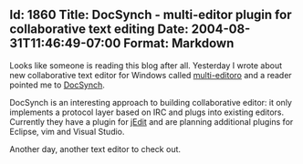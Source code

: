 Id: 1860
Title: DocSynch - multi-editor plugin for collaborative text editing
Date: 2004-08-31T11:46:49-07:00
Format: Markdown
--------------
Looks like someone is reading this blog after all. Yesterday I wrote
about new collaborative text editor for Windows called
[multi-editoro](http://me.sphere.pl/) and a reader pointed me to
[DocSynch](http://docsynch.sourceforge.net).

DocSynch is an interesting approach to building collaborative editor: it
only implements a protocol layer based on IRC and plugs into existing
editors. Currently they have a plugin for [jEdit](http://www.jedit.org/)
and are planning additional plugins for Eclipse, vim and Visual Studio.

Another day, another text editor to check out.
